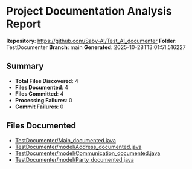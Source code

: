 # Project Documentation Analysis Report
**Repository**: https://github.com/Saby-AI/Test_AI_documenter
**Folder**: TestDocumenter
**Branch**: main
**Generated**: 2025-10-28T13:01:51.516227
## Summary
- **Total Files Discovered**: 4
- **Files Documented**: 4
- **Files Committed**: 4
- **Processing Failures**: 0
- **Commit Failures**: 0
## Files Documented
- [TestDocumenter/Main_documented.java](https://github.com/Saby-AI/Test_AI_documenter/blob/main/TestDocumenter/Main_documented.java)
- [TestDocumenter/model/Address_documented.java](https://github.com/Saby-AI/Test_AI_documenter/blob/main/TestDocumenter/model/Address_documented.java)
- [TestDocumenter/model/Communication_documented.java](https://github.com/Saby-AI/Test_AI_documenter/blob/main/TestDocumenter/model/Communication_documented.java)
- [TestDocumenter/model/Party_documented.java](https://github.com/Saby-AI/Test_AI_documenter/blob/main/TestDocumenter/model/Party_documented.java)